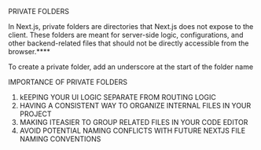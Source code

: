 PRIVATE FOLDERS

In Next.js, private folders are directories that Next.js does not expose to the client. These folders are meant for server-side logic, configurations, and other backend-related files that should not be directly accessible from the browser.****

To create a private folder, add an underscore at the start of the folder name

IMPORTANCE OF PRIVATE FOLDERS

  1. kEEPING YOUR UI LOGIC SEPARATE FROM ROUTING LOGIC
  2. HAVING A CONSISTENT WAY TO ORGANIZE INTERNAL FILES IN YOUR PROJECT
  3. MAKING ITEASIER TO GROUP RELATED FILES IN YOUR CODE EDITOR
  4. AVOID POTENTIAL NAMING CONFLICTS WITH FUTURE NEXTJS FILE NAMING CONVENTIONS